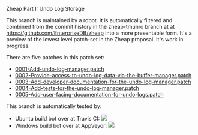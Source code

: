 Zheap Part I: Undo Log Storage

This branch is maintained by a robot.  It is automatically filtered and
combined from the commit history in the zheap-tmunro branch at
at https://github.com/EnterpriseDB/zheap into a more presentable form.
It's a preview of the lowest level patch-set in the Zheap proposal.
It's work in progress.

There are five patches in this patch set:

* [0001-Add-undo-log-manager.patch](../../commit/49fc10c94f3f3a2390586607307fbae94e4543a3)
* [0002-Provide-access-to-undo-log-data-via-the-buffer-manager.patch](../../commit/2bb795bdb71ac9ec89590d540f5721586ddbbbc0)
* [0003-Add-developer-documentation-for-the-undo-log-manager.patch](../../commit/203041219d799fb9e50b74ead103c4fc4bc56d1a)
* [0004-Add-tests-for-the-undo-log-manager.patch](../../commit/c2ed984e45af57fc2a18cec743ae7b3f0ececb23)
* [0005-Add-user-facing-documentation-for-undo-logs.patch](../../commit/85133a3601878714d8278de41fae66bc314f76cb)

This branch is automatically tested by:

* Ubuntu build bot over at Travis CI:  [<img src="https://travis-ci.org/macdice/postgres.svg?branch=undo-log-storage-v2"/>](https://travis-ci.org/macdice/postgres/branches)
* Windows build bot over at AppVeyor: [<img src="https://ci.appveyor.com/api/projects/status/github/macdice/postgres?branch=undo-log-storage-v2&svg=true"/>](https://ci.appveyor.com/project/macdice/postgres/branch/undo-log-storage-v2)

